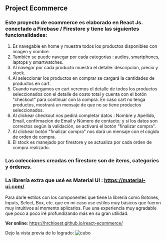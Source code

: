 

## Project Ecommerce


### Este proyecto de ecommerce es elaborado en React Js. conectado a Firebase / Firestore y tiene las siguientes funcionalidades:

1. Es navegable en home y muestra todos los productos disponibles con imagen y nombre.
2. También se puede navegar por cada categorias : audios, smartphones, laptops y smartwatches.
3. Al navegar por cada producto muestra el detalle: descripción, precio y stock.
4. Al seleccionar los productos en comprar se cargará la cantidades de productos en cart.
5. Cuando navegamos en cart veremos el detalle de todos los productos seleccionados con el detalle de costo total y cuenta con el botón "checkout" para continuar con la compra. En caso cart no tenga productos, mostrará un mensaje de que no se tiene productos seleccionados.
6. Al clickear checkout nos pedirá completar datos : Nombre y Apellido, Email, confirmacion de Email y Número de contacto; y si los datos son correctos según la validación, se activará el botón "finalizar compra".
7. Al clickear botón "finalizar compra" nos dará un mensaje con el cógido de orden de compra.
8. El stock es manejado por firestore y se actualiza por cada orden de compra realizado.

### Las colecciones creadas en firestore son de items, categories y órdenes.

### La librería extra que usé es Material UI : https://material-ui.com/

Para darle estilos con los componentes que tiene la librería como Botones, Inputs, Select, Box, etc. que en mi caso use estilos muy básicos que fueron muy intuitivos al momento aplicarlos. Fue una experiencia muy agradable que poco a poco iré profundizando más en su gran utilidad.


**Ver online**: https://hrchioest.github.io/react-ecommerce/ 

Dejo la vista previa de lo logrado:
![cubo](https://user-images.githubusercontent.com/53129859/111938779-78756e00-8aa9-11eb-960e-448e2572ae31.png)




